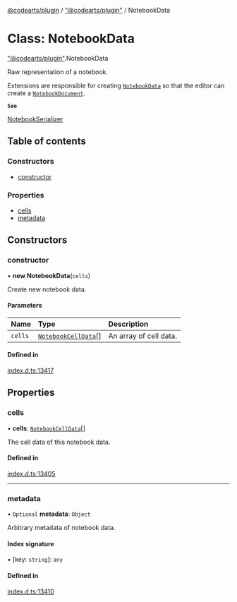 [@codearts/plugin](../README.md) / ["@codearts/plugin"](../modules/_codearts_plugin_.md) / NotebookData

# Class: NotebookData

["@codearts/plugin"](../modules/_codearts_plugin_.md).NotebookData

Raw representation of a notebook.

Extensions are responsible for creating [`NotebookData`](codearts_plugin_.NotebookData.md) so that the editor
can create a [`NotebookDocument`](../interfaces/codearts_plugin_.NotebookDocument.md).

**`See`**

[NotebookSerializer](../interfaces/codearts_plugin_.NotebookSerializer.md)

## Table of contents

### Constructors

- [constructor](codearts_plugin_.NotebookData.md#constructor)

### Properties

- [cells](codearts_plugin_.NotebookData.md#cells)
- [metadata](codearts_plugin_.NotebookData.md#metadata)

## Constructors

### constructor

• **new NotebookData**(`cells`)

Create new notebook data.

#### Parameters

| Name | Type | Description |
| :------ | :------ | :------ |
| `cells` | [`NotebookCellData`](codearts_plugin_.NotebookCellData.md)[] | An array of cell data. |

#### Defined in

[index.d.ts:13417](https://github.com/huaweicloud/cloudide-plugin-api/blob/a055dd0/index.d.ts#L13417)

## Properties

### cells

• **cells**: [`NotebookCellData`](codearts_plugin_.NotebookCellData.md)[]

The cell data of this notebook data.

#### Defined in

[index.d.ts:13405](https://github.com/huaweicloud/cloudide-plugin-api/blob/a055dd0/index.d.ts#L13405)

___

### metadata

• `Optional` **metadata**: `Object`

Arbitrary metadata of notebook data.

#### Index signature

▪ [key: `string`]: `any`

#### Defined in

[index.d.ts:13410](https://github.com/huaweicloud/cloudide-plugin-api/blob/a055dd0/index.d.ts#L13410)
